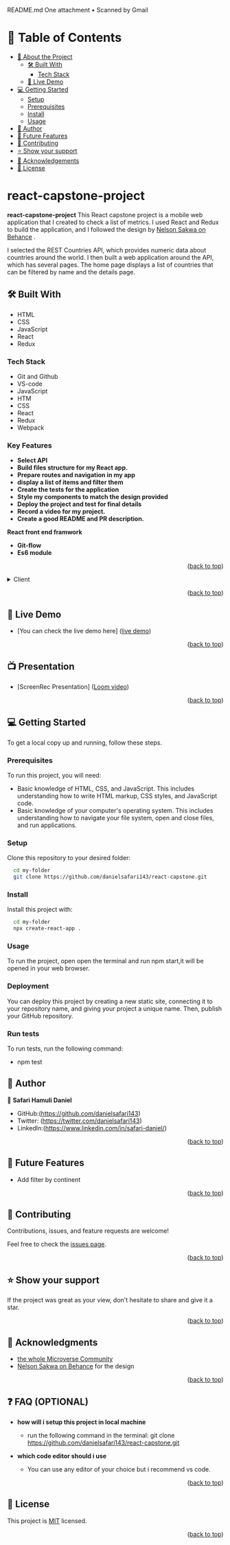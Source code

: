 README.md
One attachment
• Scanned by Gmail
<a name="readme-top"></a>

<!-- TABLE OF CONTENTS -->

# 📗 Table of Contents

- [📖 About the Project](#about-project)
  - [🛠 Built With](#built-with)
    - [Tech Stack](#tech-stack)
  - [🚀 Live Demo](#live-demo)
- [💻 Getting Started](#getting-started)
  - [Setup](#setup)
  - [Prerequisites](#prerequisites)
  - [Install](#install)
  - [Usage](#usage)
- [👥 Author](#author)
- [🔭 Future Features](#future-features)
- [🤝 Contributing](#contributing)
- [⭐️ Show your support](#support)
- [🙏 Acknowledgements](#acknowledgements)
- [📝 License](#license)

<!-- PROJECT DESCRIPTION -->

# react-capstone-project <a name="about-project"></a>

**react-capstone-project** This React capstone project is a mobile web application that I created to check a list of metrics. I used React and Redux to build the application, and I followed the design by [Nelson Sakwa on Behance](https://www.behance.net/gallery/31579789/Ballhead-App-(Free-PSDs)) .

I selected the REST Countries API, which provides numeric data about countries around the world. I then built a web application around the API, which has several pages. The home page displays a list of countries that can be filtered by name and the details page.

## 🛠 Built With <a name="built-with"></a>
- HTML
- CSS
- JavaScript
- React
- Redux

### Tech Stack <a name="tech-stack"></a>
- Git and Github
- VS-code
- JavaScript
- HTM
- CSS
- React
- Redux
- Webpack

### Key Features <a name="key-features"></a>

- **Select API**
- **Build files structure for my React app.** 
- **Prepare routes and navigation in my app**
- **display a list of items and filter them**
- **Create the tests for the application**
- **Style my components to match the design provided**
- **Deploy the project and test for final details**
- **Record a video for my project.**
- **Create a good README and PR description.**


**React front end framwork**
- **Git-flow**
- **Es6 module**

<p align="right">(<a href="#readme-top">back to top</a>)</p>

<details>
  <summary>Client</summary>
  <ul>
    <li><a href="https://developer.mozilla.org/es/docs/Web/React">React</a></li>
    <li><a href="https://developer.mozilla.org/es/docs/Web/HTML">HTML</a></li>
    <li><a href="https://developer.mozilla.org/es/docs/Web/CSS">CSS</a></li>
    <li><a href="https://developer.mozilla.org/es/docs/Web/CSS">JavaScript</a></li>
  </ul>
</details>
 
<p align="right">(<a href="#readme-top">back to top</a>)</p>

## 🚀 Live Demo <a name="live-demo"></a>

- [You can check the live demo here] ([live demo](https://countries-cf1d.onrender.com/))

<p align="right">(<a href="#readme-top">back to top</a>)</p>

## 📺 Presentation <a name="presentation"></a>
- [ScreenRec Presentation] ([Loom video](https://www.loom.com/share/87441e70ccce4f54a7fcc6deac1675a1?sid=3fb43638-a957-467b-9f5b-e68d37f2456e))

<p align="right">(<a href="#readme-top">back to top</a>)</p>
 
## 💻 Getting Started <a name="getting-started"></a>
 
To get a local copy up and running, follow these steps.
 
### Prerequisites
 
To run this project, you will need:
 
- Basic knowledge of HTML, CSS, and JavaScript. This includes understanding how to write HTML markup, CSS styles, and JavaScript code.
- Basic knowledge of your computer's operating system. This includes understanding how to navigate your file system, open and close files, and run applications.
 
### Setup
 
Clone this repository to your desired folder:
 
```sh
  cd my-folder
  git clone https://github.com/danielsafari143/react-capstone.git
```
 
### Install
 
Install this project with:
 
```sh
  cd my-folder
  npx create-react-app .
```
### Usage
 
To run the project, open open the terminal and run npm start,it will be opened in your web browser.

### Deployment
You can deploy this project by creating a new static site, connecting it to your repository name, and giving your project a unique name. Then, publish your GitHub repository.

### Run tests
To run tests, run the following command:
- npm test
 
## 👥 Author <a name="author"></a>

👤 **Safari Hamuli Daniel**

- GitHub:(https://github.com/danielsafari143)
- Twitter: (https://twitter.com/danielsafari143)
- LinkedIn:(https://www.linkedin.com/in/safari-daniel/)

<p align="right">(<a href="#readme-top">back to top</a>)</p>
 
## 🔭 Future Features <a name="future-features"></a>
- Add filter by continent
 
<p align="right">(<a href="#readme-top">back to top</a>)</p>

## 🤝 Contributing <a name="contributing"></a>

Contributions, issues, and feature requests are welcome!

Feel free to check the [issues page](https://github.com/danielsafari143/react-capstone/issues).

<p align="right">(<a href="#readme-top">back to top</a>)</p>
 
## ⭐️ Show your support <a name="support"></a>
 
If the project was great as your view, don't hesitate to share and give it a star.
 
<p align="right">(<a href="#readme-top">back to top</a>)</p>
 
## 🙏 Acknowledgments <a name="acknowledgements"></a>
 
- [the whole Microverse Community](https://www.microverse.org/)
- [Nelson Sakwa on Behance](https://www.behance.net/gallery/31579789/Ballhead-App-(Free-PSDs)) for the design

<p align="right">(<a href="#readme-top">back to top</a>)</p>
 
 ## ❓ FAQ (OPTIONAL) <a name="faq"></a>

- **how will i setup this project in local machine**

  - run the following command in the terminal: git clone https://github.com/danielsafari143/react-capstone.git

- **which code editor should i use**

  - You can use any editor of your choice but i recommend vs code.

<p align="right">(<a href="#readme-top">back to top</a>)</p>
 
## 📝 License <a name="license"></a>

This project is [MIT](./LICENSE) licensed.
 
<p align="right">(<a href="#readme-top">back to top</a>)</p>
